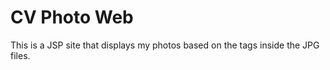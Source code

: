 CV Photo Web
============
This is a JSP site that displays my photos based on the tags inside the JPG files.
